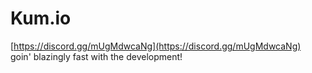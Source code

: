 # Kum.io
[https://discord.gg/mUgMdwcaNg](https://discord.gg/mUgMdwcaNg)  
goin' blazingly fast with the development!
